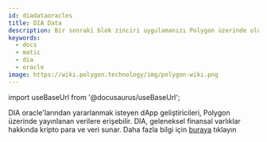 ```yaml
---
id: diadataoracles
title: DIA Data
description: Bir sonraki blok zinciri uygulamanızı Polygon üzerinde oluşturun.
keywords:
  - docs
  - matic
  - dia
  - oracle
image: https://wiki.polygon.technology/img/polygon-wiki.png
---
```

import useBaseUrl from '@docusaurus/useBaseUrl';

DIA oracle'larından yararlanmak isteyen dApp geliştiricileri, Polygon üzerinde yayınlanan verilere erişebilir. DIA, geleneksel finansal varlıklar hakkında kripto para ve veri sunar. Daha fazla bilgi için [buraya](https://github.com/diadata-org/diadata/blob/master/documentation/oracle-documentation/matic.md) tıklayın